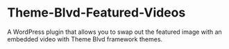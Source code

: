 Theme-Blvd-Featured-Videos
==========================

A WordPress plugin that allows you to swap out the featured image with an embedded video with Theme Blvd framework themes.
